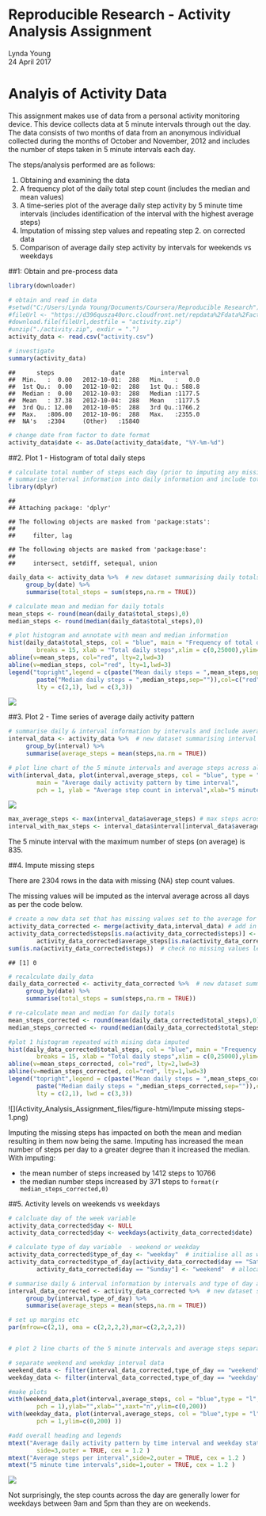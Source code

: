 # Reproducible Research - Activity Analysis Assignment
Lynda Young  
24 April 2017  



# Analyis of Activity Data

This assignment makes use of data from a personal activity monitoring device. This device collects data at 5 minute intervals through out the day. The data consists of two months of data from an anonymous individual collected during the months of October and November, 2012 and includes the number of steps taken in 5 minute intervals each day.

The steps/analysis performed are as follows:

1. Obtaining and examining the data
2. A frequency plot of the daily total step count (includes the median and mean values)
3. A time-series plot of the average daily step activity by 5 minute time intervals (includes identification of the interval with the highest average steps)
4. Imputation of missing step values and repeating step 2. on corrected data
5. Comparison of average daily step activity by intervals for weekends vs weekdays


##1: Obtain and pre-process data




```r
library(downloader)

# obtain and read in data
#setwd("C:/Users/Lynda Young/Documents/Coursera/Reproducible Research")
#fileUrl <- "https://d396qusza40orc.cloudfront.net/repdata%2Fdata%2Factivity.zip"
#download.file(fileUrl,destfile = "activity.zip")
#unzip("./activity.zip", exdir = ".")
activity_data <- read.csv("activity.csv")

# investigate   
summary(activity_data)
```

```
##      steps                date          interval     
##  Min.   :  0.00   2012-10-01:  288   Min.   :   0.0  
##  1st Qu.:  0.00   2012-10-02:  288   1st Qu.: 588.8  
##  Median :  0.00   2012-10-03:  288   Median :1177.5  
##  Mean   : 37.38   2012-10-04:  288   Mean   :1177.5  
##  3rd Qu.: 12.00   2012-10-05:  288   3rd Qu.:1766.2  
##  Max.   :806.00   2012-10-06:  288   Max.   :2355.0  
##  NA's   :2304     (Other)   :15840
```

```r
# change date from factor to date format
activity_data$date <- as.Date(activity_data$date, "%Y-%m-%d")
```

##2.  Plot 1 - Histogram of total daily steps 


```r
# calculate total number of steps each day (prior to imputing any missing data) 
# summarise interval information into daily information and include total 
library(dplyr)
```

```
## 
## Attaching package: 'dplyr'
```

```
## The following objects are masked from 'package:stats':
## 
##     filter, lag
```

```
## The following objects are masked from 'package:base':
## 
##     intersect, setdiff, setequal, union
```

```r
daily_data <- activity_data %>%  # new dataset summarising daily totals
     group_by(date) %>%
     summarise(total_steps = sum(steps,na.rm = TRUE))

# calculate mean and median for daily totals
mean_steps <- round(mean(daily_data$total_steps),0)
median_steps <- round(median(daily_data$total_steps),0)

# plot histogram and annotate with mean and median information
hist(daily_data$total_steps, col = "blue", main = "Frequency of total daily steps",
        breaks = 15, xlab = "Total daily steps",xlim = c(0,25000),ylim= c(0,25))
abline(v=mean_steps, col="red", lty=2,lwd=3)
abline(v=median_steps, col="red", lty=1,lwd=3)
legend("topright",legend = c(paste("Mean daily steps = ",mean_steps,sep=""),
        paste("Median daily steps = ",median_steps,sep="")),col=c("red","red"),
        lty = c(2,1), lwd = c(3,3))
```

![](Activity_Analysis_Assignment_files/figure-html/plot1-1.png)<!-- -->

##3. Plot 2 - Time series of average daily activity pattern

```r
# summarise daily & interval information by intervals and include average for each interval 
interval_data <- activity_data %>%  # new dataset summarising interval average steps
     group_by(interval) %>%
     summarise(average_steps = mean(steps,na.rm = TRUE))

# plot line chart of the 5 minute intervals and average steps across all days 
with(interval_data, plot(interval,average_steps, col = "blue", type = "l", lwd = 3,
        main = "Average daily activity pattern by time interval",
        pch = 1, ylab = "Average step count in interval",xlab="5 minute time intervals"))
```

![](Activity_Analysis_Assignment_files/figure-html/Plot2-1.png)<!-- -->

```r
max_average_steps <- max(interval_data$average_steps) # max steps across all intervals
interval_with_max_steps <- interval_data$interval[interval_data$average_steps == max_average_steps] # interval with max steps
```


The 5 minute interval with the maximum number of steps (on average) is 835.

##4. Impute missing steps

There are 2304 rows in the data with missing (NA) step count values.

The missing values will be imputed as the interval average across all days as per the code below.

```r
# create a new data set that has missing values set to the average for each interval with missing values
activity_data_corrected <- merge(activity_data,interval_data) # add in average steps for each interval
activity_data_corrected$steps[is.na(activity_data_corrected$steps)] <- 
        activity_data_corrected$average_steps[is.na(activity_data_corrected$steps)] # set missing values = average
sum(is.na(activity_data_corrected$steps))  # check no missing values left
```

```
## [1] 0
```

```r
# recalculate daily_data
daily_data_corrected <- activity_data_corrected %>%  # new dataset summarising daily totals
     group_by(date) %>%
     summarise(total_steps = sum(steps,na.rm = TRUE))

# re-calculate mean and median for daily totals
mean_steps_corrected <- round(mean(daily_data_corrected$total_steps),0)
median_steps_corrected <- round(median(daily_data_corrected$total_steps),0)

#plot 1 histogram repeated with mising data imputed
hist(daily_data_corrected$total_steps, col = "blue", main = "Frequency of total daily steps - corrected data ",
        breaks = 15, xlab = "Total daily steps",xlim = c(0,25000),ylim=c(0,25))
abline(v=mean_steps_corrected, col="red", lty=2,lwd=3)
abline(v=median_steps_corrected, col="red", lty=1,lwd=3)
legend("topright",legend = c(paste("Mean daily steps = ",mean_steps_corrected,sep=""),
        paste("Median daily steps = ",median_steps_corrected,sep="")),col=c("red","red"),
        lty = c(2,1), lwd = c(3,3))
```

![](Activity_Analysis_Assignment_files/figure-html/Impute missing steps-1.png)<!-- -->

Imputing the missing steps has impacted on both the mean and median resulting in them now being the same. Imputing has increased the mean number of steps per day to a greater degree than it increased the median. With imputing:

- the mean number of steps increased by 1412 steps to 10766 
- the median number steps increased by 371 steps to `format(r median_steps_corrected,0)`

##5. Activity levels on weekends vs weekdays


```r
# calcluate day of the week variable
activity_data_corrected$day <- NULL
activity_data_corrected$day <- weekdays(activity_data_corrected$date)

# calculate type of day variable  - weekend or weekday
activity_data_corrected$type_of_day <- "weekday"  # initialise all as weekdays
activity_data_corrected$type_of_day[activity_data_corrected$day == "Saturday" | 
        activity_data_corrected$day == "Sunday"] <- "weekend"  # allocate to weekend

# summarise daily & interval information by intervals and type of day and include average for each  
interval_data_corrected <- activity_data_corrected %>%  # new dataset summarising interval average steps
     group_by(interval,type_of_day) %>%
     summarise(average_steps = mean(steps,na.rm = TRUE))

# set up margins etc
par(mfrow=c(2,1), oma = c(2,2,2,2),mar=c(2,2,2,2))


# plot 2 line charts of the 5 minute intervals and average steps separately for weekend and weekdays 

# separate weekend and weekday interval data
weekend_data <- filter(interval_data_corrected,type_of_day == "weekend")
weekday_data <- filter(interval_data_corrected,type_of_day == "weekday")

#make plots
with(weekend_data,plot(interval,average_steps, col = "blue",type = "l", lwd = 3,main = "Weekends",
        pch = 1),ylab="",xlab="",xaxt="n",ylim=c(0,200)) 
with(weekday_data, plot(interval,average_steps, col = "blue",type = "l", lwd = 3,main = "Weekdays",
        pch = 1,ylim=c(0,200) ))

#add overall heading and legends
mtext("Average daily activity pattern by time interval and weekday status", 
        side=3,outer = TRUE, cex = 1.2 )
mtext("Average steps per interval",side=2,outer = TRUE, cex = 1.2 )
mtext("5 minute time intervals",side=1,outer = TRUE, cex = 1.2 )
```

![](Activity_Analysis_Assignment_files/figure-html/Activity-1.png)<!-- -->





Not surprisingly, the step counts across the day are generally lower for weekdays between 9am and 5pm than they are on weekends. 

